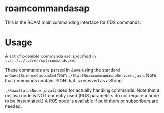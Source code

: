 # roamcommandasap

This is the ROAM main commanding interface for GDS commands.

# Usage

A set of possible commands are specified in `../../../../res/xml/commands.xml`

These commands are parsed in Java using the standard `onGuestScienceCustomCmd`
from `./StartRoamcommandasapService.java`. Note that commands contain JSON that
is received as a String.

`./RoamStatusNode.java` is used for actually handling commands. Note that a rosjava node
is NOT currently used (ROS parameters do not require a node to be instantiated.)
A ROS node is available if publishers or subscribers are needed.
